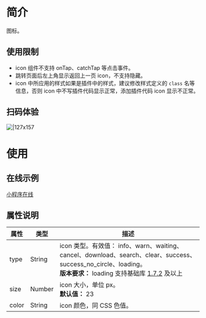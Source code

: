# 简介

图标。

## 使用限制

- icon 组件不支持 onTap、catchTap 等点击事件。
- 跳转页面后左上角显示返回上一页 icon，不支持隐藏。
- icon 中所应用的样式如果是插件中的样式，建议修改样式定义的 `class` 名等信息，否则 icon 中不写插件代码显示正常，添加插件代码 icon 显示不正常。

## 扫码体验

![|127x157](https://gw.alipayobjects.com/zos/skylark-tools/public/files/7380714f62c709478a9a507f9ff8450d.png#align=left&display=inline&height=157&margin=%5Bobject%20Object%5D&originHeight=157&originWidth=127&status=done&style=none&width=127)

# 使用

## 在线示例

[小程序在线](https://opendocs.alipay.com/openbox/mini/opendocs/basic-component?view=preview&defaultPage=pages/icon/index&defaultOpenedFiles=pages/icon/index&theme=light)

## 属性说明

| **属性** | **类型** | **描述** |
| --- | --- | --- |
| type | String | icon 类型。有效值： info、warn、waiting、cancel、download、search、clear、success、success_no_circle、loading。<br />**版本要求：** loading 支持基础库 [1.7.2](/mini/framework/compatibility) 及以上 |
| size | Number | icon 大小，单位 px。<br />**默认值：** 23 |
| color | String | icon 颜色，同 CSS 色值。 |
